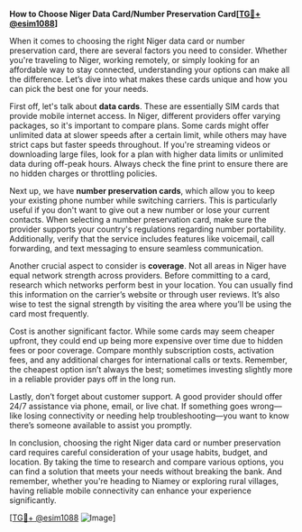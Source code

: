 **How to Choose Niger Data Card/Number Preservation Card[[TG💪+ @esim1088](https://t.me/s/esim1088)]**

When it comes to choosing the right Niger data card or number preservation card, there are several factors you need to consider. Whether you're traveling to Niger, working remotely, or simply looking for an affordable way to stay connected, understanding your options can make all the difference. Let’s dive into what makes these cards unique and how you can pick the best one for your needs.

First off, let's talk about **data cards**. These are essentially SIM cards that provide mobile internet access. In Niger, different providers offer varying packages, so it's important to compare plans. Some cards might offer unlimited data at slower speeds after a certain limit, while others may have strict caps but faster speeds throughout. If you're streaming videos or downloading large files, look for a plan with higher data limits or unlimited data during off-peak hours. Always check the fine print to ensure there are no hidden charges or throttling policies.

Next up, we have **number preservation cards**, which allow you to keep your existing phone number while switching carriers. This is particularly useful if you don't want to give out a new number or lose your current contacts. When selecting a number preservation card, make sure the provider supports your country's regulations regarding number portability. Additionally, verify that the service includes features like voicemail, call forwarding, and text messaging to ensure seamless communication.

Another crucial aspect to consider is **coverage**. Not all areas in Niger have equal network strength across providers. Before committing to a card, research which networks perform best in your location. You can usually find this information on the carrier’s website or through user reviews. It’s also wise to test the signal strength by visiting the area where you’ll be using the card most frequently.

Cost is another significant factor. While some cards may seem cheaper upfront, they could end up being more expensive over time due to hidden fees or poor coverage. Compare monthly subscription costs, activation fees, and any additional charges for international calls or texts. Remember, the cheapest option isn’t always the best; sometimes investing slightly more in a reliable provider pays off in the long run.

Lastly, don’t forget about customer support. A good provider should offer 24/7 assistance via phone, email, or live chat. If something goes wrong—like losing connectivity or needing help troubleshooting—you want to know there’s someone available to assist you promptly.

In conclusion, choosing the right Niger data card or number preservation card requires careful consideration of your usage habits, budget, and location. By taking the time to research and compare various options, you can find a solution that meets your needs without breaking the bank. And remember, whether you're heading to Niamey or exploring rural villages, having reliable mobile connectivity can enhance your experience significantly.

[[TG💪+ @esim1088](https://t.me/s/esim1088) ![Image](https://i.postimg.cc/Y0z9fWf4/image.png)]